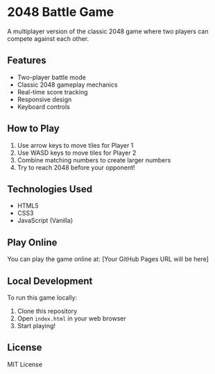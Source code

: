 # 2048 Battle Game

A multiplayer version of the classic 2048 game where two players can compete against each other.

## Features

- Two-player battle mode
- Classic 2048 gameplay mechanics
- Real-time score tracking
- Responsive design
- Keyboard controls

## How to Play

1. Use arrow keys to move tiles for Player 1
2. Use WASD keys to move tiles for Player 2
3. Combine matching numbers to create larger numbers
4. Try to reach 2048 before your opponent!

## Technologies Used

- HTML5
- CSS3
- JavaScript (Vanilla)

## Play Online

You can play the game online at: [Your GitHub Pages URL will be here]

## Local Development

To run this game locally:
1. Clone this repository
2. Open `index.html` in your web browser
3. Start playing!

## License

MIT License
